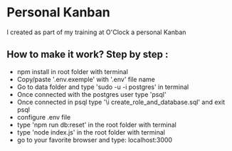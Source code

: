 # Personal Kanban

I created as part of my training at O'Clock a personal Kanban

## How to make it work? Step by step :

- npm install in root folder with terminal
- Copy/paste '.env.exemple' with '.env' file name
- Go to data folder and type 'sudo -u -i postgres' in terminal 
- Once connected with the postgres user type 'psql' 
- Once connected in psql type '\i create_role_and_database.sql' and exit psql
- configure .env file
- type 'npm run db:reset' in the root folder with terminal
- type 'node index.js' in the root folder with terminal
- go to your favorite browser and type: localhost:3000